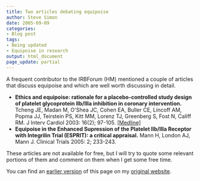 ```yaml
---
title: Two articles debating equipoise
author: Steve Simon
date: 2005-09-09
categories:
- Blog post
tags:
- Being updated
- Equipoise in research
output: html_document
page_update: partial
---
```


A frequent contributor to the IRBForum (HM) mentioned a couple of
articles that discuss equipoise and which are well worth discussing in
detail.

- **Ethics and equipoise: rationale for a placebo-controlled study
design of platelet glycoprotein IIb/IIIa inhibition in coronary
intervention.** Tcheng JE, Madan M, O'Shea JC, Cohen EA, Buller CE,
Lincoff AM, Popma JJ, Teirstein PS, Kitt MM, Lorenz TJ, Greenberg S,
Fost N, Califf RM. J Interv Cardiol 2003: 16(2); 97-105.
[\[Medline\]](http://www.ncbi.nlm.nih.gov/entrez/query.fcgi?cmd=Retrieve&db=PubMed&list_uids=12768912&dopt=Abstract)
- **Equipoise in the Enhanced Supression of the Platelet IIb/IIIa
Receptor with Integrilin Trial (ESPRIT): a critical appraisal.**
Mann H, London AJ, Mann J. Clinical Trials 2005: 2; 233-243.

These articles are not available for free, but I will try to quote some
relevant portions of them and comment on them when I get some free time.

You can find an [earlier version][sim1] of this page on my [original website][sim2].


[sim1]: http://www.pmean.com/05/EquipoiseA.html
[sim2]: http://www.pmean.com/original_site.html
